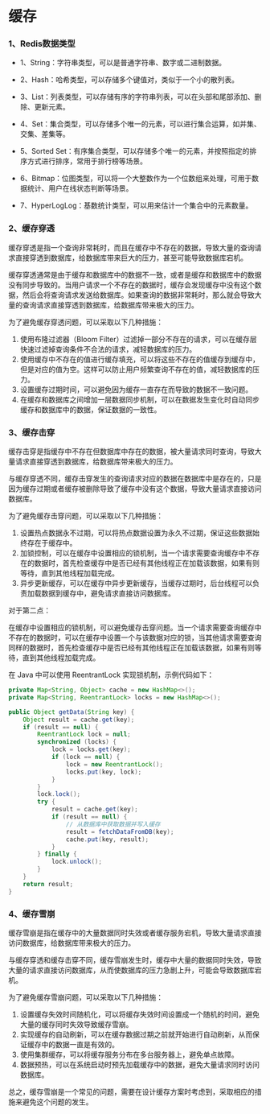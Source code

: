 # 缓存

### 1、Redis数据类型

- 1、String：字符串类型，可以是普通字符串、数字或二进制数据。

- 2、Hash：哈希类型，可以存储多个键值对，类似于一个小的散列表。

- 3、List：列表类型，可以存储有序的字符串列表，可以在头部和尾部添加、删除、更新元素。

- 4、Set：集合类型，可以存储多个唯一的元素，可以进行集合运算，如并集、交集、差集等。

- 5、Sorted Set：有序集合类型，可以存储多个唯一的元素，并按照指定的排序方式进行排序，常用于排行榜等场景。

- 6、Bitmap：位图类型，可以将一个大整数作为一个位数组来处理，可用于数据统计、用户在线状态判断等场景。

- 7、HyperLogLog：基数统计类型，可以用来估计一个集合中的元素数量。

### 2、缓存穿透

缓存穿透是指一个查询非常耗时，而且在缓存中不存在的数据，导致大量的查询请求直接穿透到数据库，给数据库带来巨大的压力，甚至可能导致数据库宕机。

缓存穿透通常是由于缓存和数据库中的数据不一致，或者是缓存和数据库中的数据没有同步导致的。当用户请求一个不存在的数据时，缓存会发现缓存中没有这个数据，然后会将查询请求发送给数据库。如果查询的数据非常耗时，那么就会导致大量的查询请求直接穿透到数据库，给数据库带来极大的压力。

为了避免缓存穿透问题，可以采取以下几种措施：

1. 使用布隆过滤器（Bloom Filter）过滤掉一部分不存在的请求，可以在缓存层快速过滤掉查询条件不合法的请求，减轻数据库的压力。
2. 使用缓存中不存在的值进行缓存填充，可以将这些不存在的值缓存到缓存中，但是对应的值为空。这样可以防止用户频繁查询不存在的值，减轻数据库的压力。
3. 设置缓存过期时间，可以避免因为缓存一直存在而导致的数据不一致问题。
4. 在缓存和数据库之间增加一层数据同步机制，可以在数据发生变化时自动同步缓存和数据库中的数据，保证数据的一致性。

### 3、缓存击穿

缓存击穿是指缓存中不存在但数据库中存在的数据，被大量请求同时查询，导致大量请求直接穿透到数据库，给数据库带来极大的压力。

与缓存穿透不同，缓存击穿发生的查询请求对应的数据在数据库中是存在的，只是因为缓存过期或者缓存被删除导致了缓存中没有这个数据，导致大量请求直接访问数据库。

为了避免缓存击穿问题，可以采取以下几种措施：

1. 设置热点数据永不过期，可以将热点数据设置为永久不过期，保证这些数据始终存在于缓存中。
2. 加锁控制，可以在缓存中设置相应的锁机制，当一个请求需要查询缓存中不存在的数据时，首先检查缓存中是否已经有其他线程正在加载该数据，如果有则等待，直到其他线程加载完成。
3. 异步更新缓存，可以在缓存中异步更新缓存，当缓存过期时，后台线程可以负责加载数据到缓存中，避免请求直接访问数据库。

对于第二点：

在缓存中设置相应的锁机制，可以避免缓存击穿问题。当一个请求需要查询缓存中不存在的数据时，可以在缓存中设置一个与该数据对应的锁，当其他请求需要查询同样的数据时，首先检查缓存中是否已经有其他线程正在加载该数据，如果有则等待，直到其他线程加载完成。

在 Java 中可以使用 ReentrantLock 实现锁机制，示例代码如下：

```java
private Map<String, Object> cache = new HashMap<>();
private Map<String, ReentrantLock> locks = new HashMap<>();

public Object getData(String key) {
    Object result = cache.get(key);
    if (result == null) {
        ReentrantLock lock = null;
        synchronized (locks) {
            lock = locks.get(key);
            if (lock == null) {
                lock = new ReentrantLock();
                locks.put(key, lock);
            }
        }
        lock.lock();
        try {
            result = cache.get(key);
            if (result == null) {
                // 从数据库中获取数据并写入缓存
                result = fetchDataFromDB(key);
                cache.put(key, result);
            }
        } finally {
            lock.unlock();
        }
    }
    return result;
}
```



### 4、缓存雪崩

缓存雪崩是指在缓存中的大量数据同时失效或者缓存服务宕机，导致大量请求直接访问数据库，给数据库带来极大的压力。

与缓存穿透和缓存击穿不同，缓存雪崩发生时，缓存中大量的数据同时失效，导致大量的请求直接访问数据库，从而使数据库的压力急剧上升，可能会导致数据库宕机。

为了避免缓存雪崩问题，可以采取以下几种措施：

1. 设置缓存失效时间随机化，可以将缓存失效时间设置成一个随机的时间，避免大量的缓存同时失效导致缓存雪崩。
2. 实现缓存的自动刷新，可以在缓存数据过期之前就开始进行自动刷新，从而保证缓存中的数据一直是有效的。
3. 使用集群缓存，可以将缓存服务分布在多台服务器上，避免单点故障。
4. 数据预热，可以在系统启动时预先加载缓存中的数据，避免大量请求同时访问数据库。

总之，缓存雪崩是一个常见的问题，需要在设计缓存方案时考虑到，采取相应的措施来避免这个问题的发生。
